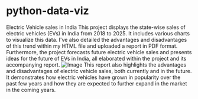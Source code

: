 # python-data-viz
Electric Vehicle sales in India
This project displays the state-wise sales of electric vehicles (EVs) in India from 2018 to 2025. It includes various charts to visualize this data. I've also detailed the advantages and disadvantages of this trend within my HTML file and uploaded a report in PDF format. Furthermore, the project forecasts future electric vehicle sales and presents ideas for the future of EVs in India, all elaborated within the project and its accompanying report.
![Image](https://github.com/user-attachments/assets/4fc6fc32-51fd-4a32-b9a6-e4ec5ad5a0fa)
This report also highlights the advantages and disadvantages of electric vehicle sales, both currently and in the future. It demonstrates how electric vehicles have grown in popularity over the past few years and how they are expected to further expand in the market in the coming years.
